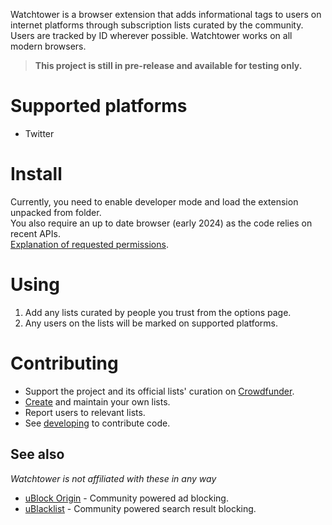 Watchtower is a browser extension that adds informational tags to users on internet platforms through subscription lists curated by the community.
Users are tracked by ID wherever possible. Watchtower works on all modern browsers.
> **This project is still in pre-release and available for testing only.**

# Supported platforms
- Twitter

# Install
Currently, you need to enable developer mode and load the extension unpacked from folder.  
You also require an up to date browser (early 2024) as the code relies on recent APIs.  
[Explanation of requested permissions](permissions.md).

# Using
1. Add any lists curated by people you trust from the options page.
1. Any users on the lists will be marked on supported platforms.

# Contributing
- Support the project and its official lists' curation on [Crowdfunder]().
- [Create](docs/lists.md) and maintain your own lists.
- Report users to relevant lists.
- See [developing](docs/developing.md) to contribute code.

## See also
*Watchtower is not affiliated with these in any way*
- [uBlock Origin](https://ublockorigin.com/) - Community powered ad blocking.
- [uBlacklist](https://iorate.github.io/ublacklist/) - Community powered search result blocking.